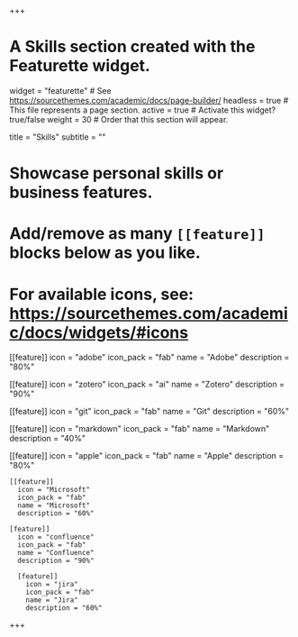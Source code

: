 +++
# A Skills section created with the Featurette widget.
widget = "featurette"  # See https://sourcethemes.com/academic/docs/page-builder/
headless = true  # This file represents a page section.
active = true  # Activate this widget? true/false
weight = 30  # Order that this section will appear.

title = "Skills"
subtitle = ""

# Showcase personal skills or business features.
#
# Add/remove as many `[[feature]]` blocks below as you like.
#
# For available icons, see: https://sourcethemes.com/academic/docs/widgets/#icons

[[feature]]
  icon = "adobe"
  icon_pack = "fab"
  name = "Adobe"
  description = "80%"

[[feature]]
  icon = "zotero"
  icon_pack = "ai"
  name = "Zotero"
  description = "90%"

[[feature]]
  icon = "git"
  icon_pack = "fab"
  name = "Git"
  description = "60%"  

[[feature]]
  icon = "markdown"
  icon_pack = "fab"
  name = "Markdown"
  description = "40%"

  [[feature]]
    icon = "apple"
    icon_pack = "fab"
    name = "Apple"
    description = "80%"

    [[feature]]
      icon = "Microsoft"
      icon_pack = "fab"
      name = "Microsoft"
      description = "60%"

    [feature]]
      icon = "confluence"
      icon_pack = "fab"
      name = "Confluence"
      description = "90%"

      [feature]]
        icon = "jira"
        icon_pack = "fab"
        name = "Jira"
        description = "60%"

+++
